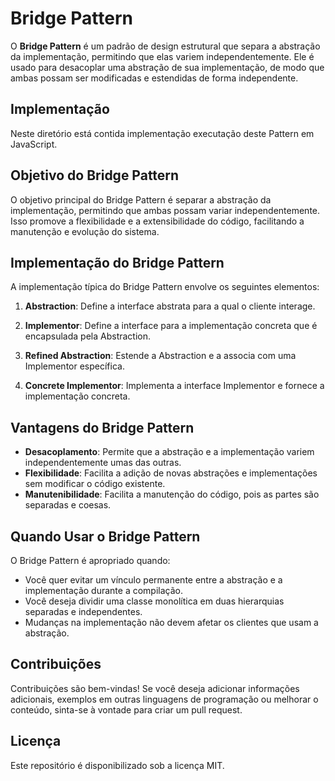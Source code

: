 # Bridge Pattern

O **Bridge Pattern** é um padrão de design estrutural que separa a abstração da implementação, permitindo que elas variem independentemente. Ele é usado para desacoplar uma abstração de sua implementação, de modo que ambas possam ser modificadas e estendidas de forma independente.

## Implementação

Neste diretório está contida implementação executação deste Pattern em JavaScript.

## Objetivo do Bridge Pattern

O objetivo principal do Bridge Pattern é separar a abstração da implementação, permitindo que ambas possam variar independentemente. Isso promove a flexibilidade e a extensibilidade do código, facilitando a manutenção e evolução do sistema.

## Implementação do Bridge Pattern

A implementação típica do Bridge Pattern envolve os seguintes elementos:

1. **Abstraction**: Define a interface abstrata para a qual o cliente interage.

2. **Implementor**: Define a interface para a implementação concreta que é encapsulada pela Abstraction.

3. **Refined Abstraction**: Estende a Abstraction e a associa com uma Implementor específica.

4. **Concrete Implementor**: Implementa a interface Implementor e fornece a implementação concreta.

## Vantagens do Bridge Pattern

- **Desacoplamento**: Permite que a abstração e a implementação variem independentemente umas das outras.
- **Flexibilidade**: Facilita a adição de novas abstrações e implementações sem modificar o código existente.
- **Manutenibilidade**: Facilita a manutenção do código, pois as partes são separadas e coesas.

## Quando Usar o Bridge Pattern

O Bridge Pattern é apropriado quando:

- Você quer evitar um vínculo permanente entre a abstração e a implementação durante a compilação.
- Você deseja dividir uma classe monolítica em duas hierarquias separadas e independentes.
- Mudanças na implementação não devem afetar os clientes que usam a abstração.

## Contribuições

Contribuições são bem-vindas! Se você deseja adicionar informações adicionais, exemplos em outras linguagens de programação ou melhorar o conteúdo, sinta-se à vontade para criar um pull request.

## Licença

Este repositório é disponibilizado sob a licença MIT.
